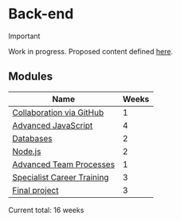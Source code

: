 # Back-end

> [!IMPORTANT]
> Work in progress. Proposed content defined [here](https://docs.google.com/document/d/151MLm-8WA6jSk0-9JhBTuG1xZ9Fo9HRLplJx6Bhps6A/edit?tab=t.0).

## Modules

| Name                                                                           | Weeks |
| ------------------------------------------------------------------------------ | ----- |
| [Collaboration via GitHub](../../shared-modules/collaboration-via-github/)     | 1     |
| [Advanced JavaScript](./advanced-javascript/)                                  | 4     |
| [Databases](./databases/)                                                      | 2     |
| [Node.js](Node.js/)                                                            | 2     |
| [Advanced Team Processes](../../shared-modules/advanced-team-processes/)       | 1     |
| [Specialist Career Training](../../shared-modules/specialist-career-training/) | 3     |
| [Final project](./final-project/)                                              | 3     |

Current total: 16 weeks
